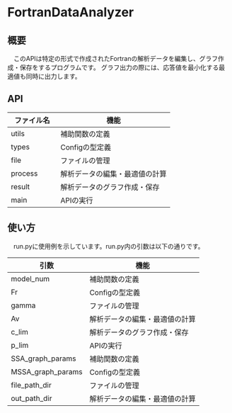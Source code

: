 # FortranDataAnalyzer
## 概要
　このAPIは特定の形式で作成されたFortranの解析データを編集し、グラフ作成・保存をするプログラムです。
グラフ出力の際には、応答値を最小化する最適値も同時に出力します。

## API
| ファイル名　| 機能　|
| - | - |
| utils | 補助関数の定義　|
| types | Configの型定義　|
| file | ファイルの管理 |
| process | 解析データの編集・最適値の計算 |
| result | 解析データのグラフ作成・保存　|
| main | APIの実行　|

## 使い方
　run.pyに使用例を示しています。run.py内の引数は以下の通りです。

| 引数　| 機能　|
| - | - |
| model_num | 補助関数の定義　|
| Fr | Configの型定義　|
| gamma | ファイルの管理 |
| Av | 解析データの編集・最適値の計算 |
| c_lim | 解析データのグラフ作成・保存　|
| p_lim | APIの実行　|
| SSA_graph_params | 補助関数の定義　|
| MSSA_graph_params | Configの型定義　|
| file_path_dir | ファイルの管理 |
| out_path_dir | 解析データの編集・最適値の計算 |

